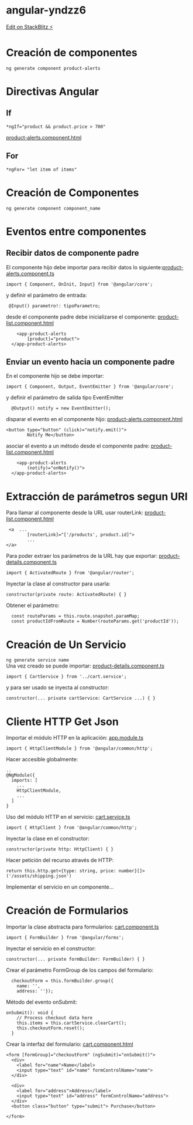 # angular-yndzz6

[Edit on StackBlitz ⚡️](https://stackblitz.com/edit/angular-yndzz6)

# Creación de componentes
`ng generate component product-alerts`

# Directivas Angular 
## If
```
*ngIf="product && product.price > 700"
```
[product-alerts.component.html](angular-yndzz6\src\app\product-alerts\product-alerts.component.html)

## For

```
*ngFor= "let item of items"
```

# Creación de Componentes
```
ng generate component component_name
```

# Eventos entre componentes
## Recibir datos de componente padre
El componente hijo debe importar para recibir datos lo siguiente:[product-alerts.component.ts](src\app\product-alerts\product-alerts.component.ts)

```
import { Component, OnInit, Input} from '@angular/core';
```
y definir el parámetro de entrada: 
```
 @Input() parametro!: tipoParametro;
```
desde el componente padre debe inicializarse el componente: [product-list.component.html](src\app\product-list\product-list.component.html)
```
    <app-product-alerts
        [product]="product">  
  </app-product-alerts>
```
## Enviar un evento hacia un componente padre
En el componente hijo se debe importar:
```
import { Component, Output, EventEmitter } from '@angular/core';
```
y definir el parámetro de salida tipo EventEmitter
```
  @Output() notify = new EventEmitter();
```
disparar el evento en el componente hijo: [product-alerts.component.html](src\app\product-alerts\product-alerts.component.html)
```
<button type="button" (click)="notify.emit()">
        Notify Me</button>
```
asociar el evento a un método desde el componente padre: [product-list.component.html](src/app/product-list/product-list.component.html)
```
    <app-product-alerts
        (notify)="onNotify()">
  </app-product-alerts>
```
# Extracción de parámetros segun URI
Para llamar al componente desde la URL usar routerLink: [product-list.component.html](src/app/product-list/product-list.component.html)
```
 <a  ...
        [routerLink]="['/products', product.id]">
        ...
</a>
```
Para poder extraer los parámetros de la URL hay que exportar:
[product-details.component.ts](src/app/product-details/product-details.component.ts)
```
import { ActivatedRoute } from '@angular/router';
```
Inyectar la clase al constructor para usarla:
```
constructor(private route: ActivatedRoute) { }
```
Obtener el parámetro:
```
  const routeParams = this.route.snapshot.paramMap;
  const productIdFromRoute = Number(routeParams.get('productId'));
```

# Creación de Un Servicio
`ng generate service name`  
Una vez creado se puede importar: [product-details.component.ts](src/app/product-details/product-details.component.ts)
```
import { CartService } from '../cart.service';
```
y para ser usado se inyecta al constructor:
```
constructor(... private cartService: CartService ...) { }
```

# Cliente HTTP Get Json
Importar el módulo HTTP en la aplicación: [app.module.ts](src/app/app.module.ts)
```
import { HttpClientModule } from '@angular/common/http';
```
Hacer accesible globalmente:
```
..
@NgModule({
  imports: [
    ...
    HttpClientModule,
    ...
  ]
}
```

Uso del módulo HTTP en el servicio: [cart.service.ts](src/app/cart.service.ts)
```
import { HttpClient } from '@angular/common/http';
```
Inyectar la clase en el constructor:
```
constructor(private http: HttpClient) { }
```
Hacer petición del recurso através de HTTP:
```
return this.http.get<{type: string, price: number}[]>('/assets/shipping.json')
```
Implementar el servicio en un componente...

# Creación de Formularios
Importar la clase abstracta para formularios: [cart.component.ts](src/app/cart/cart.component.ts)
```
import { FormBuilder } from '@angular/forms';
```

Inyectar el servicio en el constructor:
```
constructor(... private formBuilder: FormBuilder) { }
```
Crear el parámetro FormGroup de los campos del formulario:
```
  checkoutForm = this.formBuilder.group({
    name: '',
    address: ''});
```
Método del evento onSubmit:
```
onSubmit(): void {
    // Process checkout data here
    this.items = this.cartService.clearCart();
    this.checkoutForm.reset();
  }
```
Crear la interfaz del formulario: [cart.component.html](src/app/cart/cart.component.html)
```
<form [formGroup]="checkoutForm" (ngSubmit)="onSubmit()">
  <div>
    <label for="name">Name</label>
    <input type="text" id="name" formControlName="name">
  </div>

  <div>
    <label for="address">Address</label>
    <input type="text" id="address" formControlName="address">
  </div>
  <button class="button" type="submit"> Purchase</button>

</form>
```